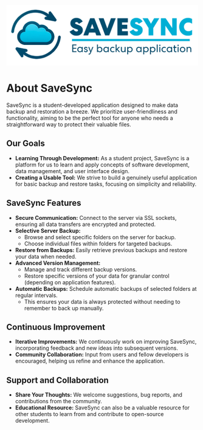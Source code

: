 <div align="center">
  <img src="https://github.com/SaveSyncProject/.github/blob/main/assets/logo-extented.png" width="600">
</div>

# About SaveSync

SaveSync is a student-developed application designed to make data backup and restoration a breeze. We prioritize user-friendliness and functionality, aiming to be the perfect tool for anyone who needs a straightforward way to protect their valuable files.

## Our Goals

- **Learning Through Development:** As a student project, SaveSync is a platform for us to learn and apply concepts of software development, data management, and user interface design.
- **Creating a Usable Tool:** We strive to build a genuinely useful application for basic backup and restore tasks, focusing on simplicity and reliability.

## SaveSync Features

- **Secure Communication:** Connect to the server via SSL sockets, ensuring all data transfers are encrypted and protected.
- **Selective Server Backup:**
  - Browse and select specific folders on the server for backup.
  - Choose individual files within folders for targeted backups.
- **Restore from Backups:** Easily retrieve previous backups and restore your data when needed.
- **Advanced Version Management:**
  - Manage and track different backup versions.
  - Restore specific versions of your data for granular control (depending on application features).
- **Automatic Backups:** Schedule automatic backups of selected folders at regular intervals.
  - This ensures your data is always protected without needing to remember to back up manually.

## Continuous Improvement

- __Iterative Improvements:__ We continuously work on improving SaveSync, incorporating feedback and new ideas into subsequent versions.
- __Community Collaboration:__ Input from users and fellow developers is encouraged, helping us refine and enhance the application.

## Support and Collaboration

- __Share Your Thoughts:__ We welcome suggestions, bug reports, and contributions from the community.
- __Educational Resource:__ SaveSync can also be a valuable resource for other students to learn from and contribute to open-source development.
